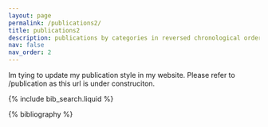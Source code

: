 ```yaml
---
layout: page
permalink: /publications2/
title: publications2
description: publications by categories in reversed chronological order. generated by jekyll-scholar.
nav: false
nav_order: 2
---
```


Im tying to update my publication style in my website. Please refer to /publication as this url is under construciton.

<!-- _pages/publications.md -->

<!-- Bibsearch Feature -->

{% include bib_search.liquid %}

<div class="publications">

{% bibliography %}

</div>